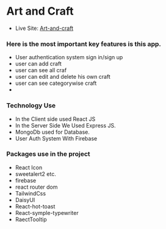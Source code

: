 # Art and Craft

- Live Site: [Art-and-craft](https://sparkling-dolphin-403728.netlify.app/)

### Here is the most important key features is this app.

- User authentication system sign in/sign up
- user can add craft
- user can see all craf
- user can edit and delete his own craft
- user can see categorywise craft
- 
### Technology Use

- In the Client side used React JS
- In the Server Side We Used Express JS.
- MongoDb used for Database.
- User Auth System With Firebase

### Packages use in the project

- React Icon
- sweetalert2 etc.
- firebase
- react router dom
- TailwindCss
- DaisyUI
- React-hot-toast
- React-symple-typewriter
- RaectTooltip   



